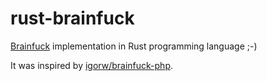 # rust-brainfuck
[Brainfuck](http://esolangs.org/wiki/Brainfuck) implementation in Rust programming language ;-) 

It was inspired by [igorw/brainfuck-php](https://github.com/igorw/brainfuck-php).
